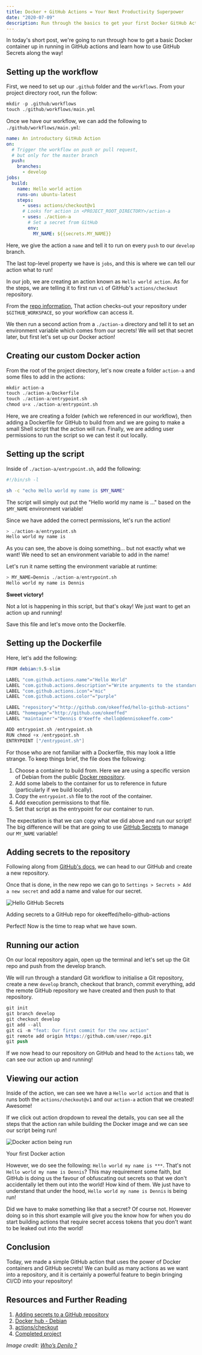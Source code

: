 ```yaml
---
title: Docker + GitHub Actions = Your Next Productivity Superpower
date: "2020-07-09"
description: Run through the basics to get your first Docker GitHub Action up and running
---
```


In today's short post, we're going to run through how to get a basic Docker container up in running in GitHub actions and learn how to use GitHub Secrets along the way!

## Setting up the workflow

First, we need to set up our `.github` folder and the `workflows`. From your project directory root, run the follow:

```s
mkdir -p .github/workflows
touch ./github/workflows/main.yml
```

Once we have our workflow, we can add the following to `./github/workflows/main.yml`:

```yml
name: An introductory GitHub Action
on:
  # Trigger the workflow on push or pull request,
  # but only for the master branch
  push:
    branches:
      - develop
jobs:
  build:
    name: Hello world action
    runs-on: ubuntu-latest
    steps:
      - uses: actions/checkout@v1
      # Looks for action in <PROJECT_ROOT_DIRECTORY>/action-a
      - uses: ./action-a
        # Set a secret from GitHub
        env:
          MY_NAME: ${{secrets.MY_NAME}}
```

Here, we give the action a `name` and tell it to run on every `push` to our `develop` branch.

The last top-level property we have is `jobs`, and this is where we can tell our action what to run!

In our job, we are creating an action known as `Hello world action`. As for the steps, we are telling it to first run `v1` of GitHub's `actions/checkout` repository.

From the [repo information](https://github.com/actions/checkout), That action checks-out your repository under `$GITHUB_WORKSPACE`, so your workflow can access it.

We then run a second action from a `./action-a` directory and tell it to set an environment variable which comes from our secrets! We will set that secret later, but first let's set up our Docker action!

## Creating our custom Docker action

From the root of the project directory, let's now create a folder `action-a` and some files to add in the actions:

```s
mkdir action-a
touch ./action-a/Dockerfile
touch ./action-a/entrypoint.sh
chmod u+x ./action-a/entrypoint.sh
```

Here, we are creating a folder (which we referenced in our workflow), then adding a Dockerfile for GitHub to build from and we are going to make a small Shell script that the action will run. Finally, we are adding user permissions to run the script so we can test it out locally.

## Setting up the script

Inside of `./action-a/entrypoint.sh`, add the following:

```sh
#!/bin/sh -l

sh -c "echo Hello world my name is $MY_NAME"
```

The script will simply out put the "Hello world my name is ..." based on the `$MY_NAME` environment variable!

Since we have added the correct permissions, let's run the action!

```s
> ./action-a/entrypoint.sh
Hello world my name is
```

As you can see, the above is doing something... but not exactly what we want! We need to set an environment variable to add in the name!

Let's run it name setting the environment variable at runtime:

```s
> MY_NAME=Dennis ./action-a/entrypoint.sh
Hello world my name is Dennis
```

**Sweet victory!**

Not a lot is happening in this script, but that's okay! We just want to get an action up and running!

Save this file and let's move onto the Dockerfile.

## Setting up the Dockerfile

Here, let's add the following:

```s
FROM debian:9.5-slim

LABEL "com.github.actions.name"="Hello World"
LABEL "com.github.actions.description"="Write arguments to the standard output"
LABEL "com.github.actions.icon"="mic"
LABEL "com.github.actions.color"="purple"

LABEL "repository"="http://github.com/okeeffed/hello-github-actions"
LABEL "homepage"="http://github.com/okeeffed"
LABEL "maintainer"="Dennis O'Keeffe <hello@dennisokeeffe.com>"

ADD entrypoint.sh /entrypoint.sh
RUN chmod +x /entrypoint.sh
ENTRYPOINT ["/entrypoint.sh"]
```

For those who are not familiar with a Dockerfile, this may look a little strange. To keep things brief, the file does the following:

1. Choose a container to build from. Here we are using a specific version of Debian from the public [Docker repository](https://hub.docker.com/_/debian).
2. Add some labels to the container for us to reference in future (particularly if we build locally).
3. Copy the `entrypoint.sh` file to the root of the container.
4. Add execution permissions to that file.
5. Set that script as the entrypoint for our container to run.

The expectation is that we can copy what we did above and run our script! The big difference will be that are going to use [GitHub Secrets](https://docs.github.com/en/actions/configuring-and-managing-workflows/creating-and-storing-encrypted-secrets#creating-encrypted-secrets-for-a-repository) to manage our `MY_NAME` variable!

## Adding secrets to the repository

Following along from [GitHub's docs](https://docs.github.com/en/actions/configuring-and-managing-workflows/creating-and-storing-encrypted-secrets#creating-encrypted-secrets-for-a-repository), we can head to our GitHub and create a new repository.

Once that is done, in the new repo we can go to `Settings > Secrets > Add a new secret` and add a name and value for our secret.

![Hello GitHub Secrets](../assets/2020-07-09-github-secret.png)

<figcaption>Adding secrets to a GitHub repo for okeeffed/hello-github-actions</figcaption>

Perfect! Now is the time to reap what we have sown.

## Running our action

On our local repository again, open up the terminal and let's set up the Git repo and push from the develop branch.

We will run through a standard Git workflow to initialise a Git repository, create a new `develop` branch, checkout that branch, commit everything, add the remote GitHub repository we have created and then push to that repository.

```s
git init
git branch develop
git checkout develop
git add --all
git ci -m "feat: Our first commit for the new action"
git remote add origin https://github.com/user/repo.git
git push
```

If we now head to our repository on GitHub and head to the `Actions` tab, we can see our action up and running!

## Viewing our action

Inside of the action, we can see we have a `Hello world action` and that is runs both the `actions/checkout@v1` and our `action-a` action that we created! Awesome!

If we click out action dropdown to reveal the details, you can see all the steps that the action ran while building the Docker image and we can see our script being run!

![Docker action being run](../assets/2020-07-09-your-first-docker-action.png)

<figcaption>Your first Docker action</figcaption>

However, we do see the following: `Hello world my name is ***`. That's not `Hello world my name is Dennis`? This may requirement some faith, but GitHub is doing us the favour of obfuscating out secrets so that we don't accidentally let them out into the world! How kind of them. We just have to understand that under the hood, `Hello world my name is Dennis` is being run!

Did we have to make something like that a secret? Of course not. However doing so in this short example will give you the know how for when you do start building actions that require secret access tokens that you don't want to be leaked out into the world!

## Conclusion

Today, we made a simple GitHub action that uses the power of Docker containers and GitHub secrets! We can build as many actions as we want into a repository, and it is certainly a powerful feature to begin bringing CI/CD into your repository!

## Resources and Further Reading

1. [Adding secrets to a GitHub repository](https://docs.github.com/en/actions/configuring-and-managing-workflows/creating-and-storing-encrypted-secrets#creating-encrypted-secrets-for-a-repository)
2. [Docker hub - Debian](https://hub.docker.com/_/debian)
3. [actions/checkout](https://github.com/actions/checkout)
4. [Completed project](okeeffed/hello-github-actions)

_Image credit: [Who’s Denilo ?](https://unsplash.com/@whoisdenilo)_
